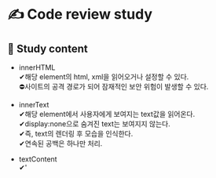 # ✍ Code review study

## 📄 Study content
- innerHTML  
✔해당 element의 html, xml을 읽어오거나 설정할 수 있다.  
⛔사이트의 공격 경로가 되어 잠재적인 보안 위험이 발생할 수 있다.

- innerText  
✔해당 element에서 사용자에게 보여지는 text값을 읽어온다.  
✔display:none으로 숨겨진 text는 보여지지 않는다.  
✔즉, text의 렌더링 후 모습을 인식한다.  
✔연속된 공백은 하나만 처리.

- textContent  
✔'<script>'나 '<style>' 태그와 상관없이 해당 node가 가지고 있는 text값을 그대로 읽어온다.  
✔연속된 공백 표시.

## 💻 BLOG - Code review log
> 3주차 과제 제출 이후 받은 code review feedback을 정리하여 blog에 업로드
<!-- [Choi Minji](your blog url) 와 같이 표시 -->
- [Choi Minji - Week3 Code Review Summary](https://developerntraveler.tistory.com/105)
- [Lee Sora - Week3 Code Review Summary](https://velog.io/@sora2821/3%EC%A3%BC%EC%B0%A8-%EA%B3%BC%EC%A0%9C-%EC%BD%94%EB%93%9C-%EB%A6%AC%EB%B7%B0)
- [Jeon Sujin  - Week3 Code Review Summary](https://velog.io/@serenity/3%EC%A3%BC%EC%B0%A8-Quiz-code-review)
- [Kim Jinkwon - Week3 Code Review Summary](https://velog.io/@effort_jk/3%EC%A3%BC%EC%B0%A8-%EA%B3%BC%EC%A0%9C-Review)
